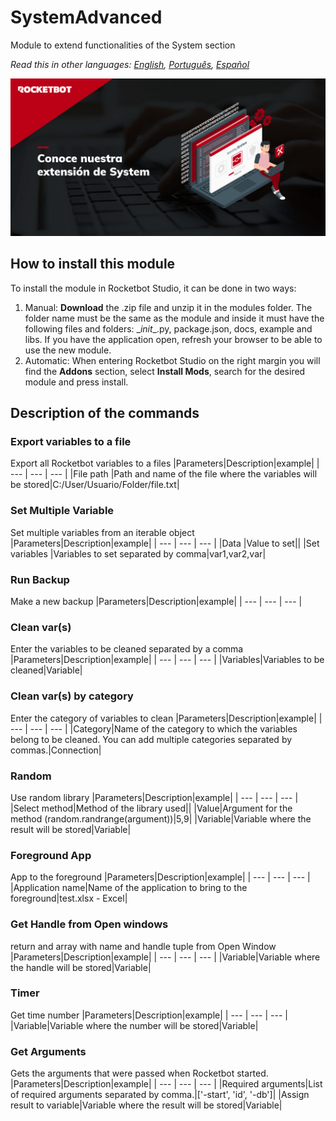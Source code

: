 



# SystemAdvanced
  
Module to extend functionalities of the System section  

*Read this in other languages: [English](Manual_SystemAdvanced.md), [Português](Manual_SystemAdvanced.pr.md), [Español](Manual_SystemAdvanced.es.md)*
  
![banner](imgs/Modulo-System.jpg)
## How to install this module
  
To install the module in Rocketbot Studio, it can be done in two ways:
1. Manual: __Download__ the .zip file and unzip it in the modules folder. The folder name must be the same as the module and inside it must have the following files and folders: \__init__.py, package.json, docs, example and libs. If you have the application open, refresh your browser to be able to use the new module.
2. Automatic: When entering Rocketbot Studio on the right margin you will find the **Addons** section, select **Install Mods**, search for the desired module and press install.  


## Description of the commands

### Export variables to a file
  
Export all Rocketbot variables to a files
|Parameters|Description|example|
| --- | --- | --- |
|File path  |Path and name of the file where the variables will be stored|C:/User/Usuario/Folder/file.txt|

### Set Multiple Variable
  
Set multiple variables from an iterable object
|Parameters|Description|example|
| --- | --- | --- |
|Data |Value to set||
|Set variables |Variables to set separated by comma|var1,var2,var|

### Run Backup
  
Make a new backup
|Parameters|Description|example|
| --- | --- | --- |

### Clean var(s)
  
Enter the variables to be cleaned separated by a comma
|Parameters|Description|example|
| --- | --- | --- |
|Variables|Variables to be cleaned|Variable|

### Clean var(s) by category
  
Enter the category of variables to clean
|Parameters|Description|example|
| --- | --- | --- |
|Category|Name of the category to which the variables belong to be cleaned. You can add multiple categories separated by commas.|Connection|

### Random
  
Use random library
|Parameters|Description|example|
| --- | --- | --- |
|Select method|Method of the library used||
|Value|Argument for the method (random.randrange(argument))|5,9|
|Variable|Variable where the result will be stored|Variable|

### Foreground App
  
App to the foreground
|Parameters|Description|example|
| --- | --- | --- |
|Application name|Name of the application to bring to the foreground|test.xlsx - Excel|

### Get Handle from Open windows
  
return and array with name and handle tuple from Open Window
|Parameters|Description|example|
| --- | --- | --- |
|Variable|Variable where the handle will be stored|Variable|

### Timer
  
Get time number
|Parameters|Description|example|
| --- | --- | --- |
|Variable|Variable where the number will be stored|Variable|

### Get Arguments
  
Gets the arguments that were passed when Rocketbot started.
|Parameters|Description|example|
| --- | --- | --- |
|Required arguments|List of required arguments separated by comma.|['-start', 'id', '-db']|
|Assign result to variable|Variable where the result will be stored|Variable|
